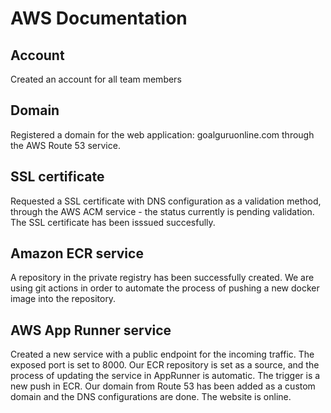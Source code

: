 # AWS Documentation
## Account
Created an account for all team members

## Domain
Registered a domain for the web application: goalguruonline.com through the AWS Route 53 service. 

## SSL certificate
Requested a SSL certificate with DNS configuration as a validation method, through the AWS ACM service - the status currently is pending validation. 
The SSL certificate has been isssued succesfully. 

## Amazon ECR service 
A repository in the private registry has been successfully created. 
We are using git actions in order to automate the process of pushing a new docker image into the repository. 

## AWS App Runner service
Created a new service with a public endpoint for the incoming traffic. 
The exposed port is set to 8000.
Our ECR repository is set as a source, and the process of updating the service in AppRunner is automatic. 
The trigger is a new push in ECR. 
Our domain from Route 53 has been added as a custom domain and the DNS configurations are done. The website is online. 




